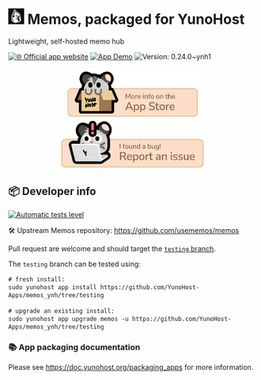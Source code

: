 <!--
N.B.: This README was automatically generated by <https://github.com/YunoHost/apps_tools/blob/main/readme_generator>
It shall NOT be edited by hand.
-->

<h1>
  <img src="https://raw.githubusercontent.com/YunoHost/apps/master/logos/memos.png" width="32px" alt="Logo of Memos">
  Memos, packaged for YunoHost
</h1>

Lightweight, self-hosted memo hub

[![🌐 Official app website](https://img.shields.io/badge/Official_app_website-darkgreen?style=for-the-badge)](https://usememos.com/)
[![App Demo](https://img.shields.io/badge/App_Demo-blue?style=for-the-badge)](https://demo.usememos.com)
![Version: 0.24.0~ynh1](https://img.shields.io/badge/Version-0.24.0~ynh1-rgba(0,150,0,1)?style=for-the-badge)

<div align="center">
<a href="https://apps.yunohost.org/app/memos"><img height="100px" src="https://github.com/YunoHost/yunohost-artwork/raw/refs/heads/main/badges/neopossum-badges/badge_more_info_on_the_appstore.svg"/></a>
<a href="https://github.com/YunoHost-Apps/memos_ynh/issues"><img height="100px" src="https://github.com/YunoHost/yunohost-artwork/raw/refs/heads/main/badges/neopossum-badges/badge_report_an_issue.svg"/></a>
</div>

## 📦 Developer info

[![Automatic tests level](https://apps.yunohost.org/badge/cilevel/memos)](https://ci-apps.yunohost.org/ci/apps/memos/)

🛠️ Upstream Memos repository: <https://github.com/usememos/memos>

Pull request are welcome and should target the [`testing` branch](https://github.com/YunoHost-Apps/memos_ynh/tree/testing).

The `testing` branch can be tested using:
```
# fresh install:
sudo yunohost app install https://github.com/YunoHost-Apps/memos_ynh/tree/testing

# upgrade an existing install:
sudo yunohost app upgrade memos -u https://github.com/YunoHost-Apps/memos_ynh/tree/testing
```

### 📚 App packaging documentation

Please see <https://doc.yunohost.org/packaging_apps> for more information.